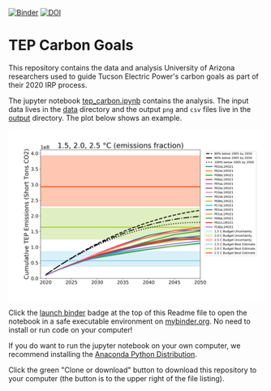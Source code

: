 [![Binder](https://mybinder.org/badge_logo.svg)](https://mybinder.org/v2/gh/CLIMAS-UA/tepcarbon/master)
[![DOI](https://zenodo.org/badge/DOI/10.5281/zenodo.4050336.svg)](https://doi.org/10.5281/zenodo.4050336)


# TEP Carbon Goals

This repository contains the data and analysis University of Arizona
researchers used to guide Tucson Electric Power's carbon goals as part
of their 2020 IRP process.

The jupyter notebook [tep_carbon.ipynb](tep_carbon.ipynb) contains the
analysis. The input data lives in the [data](data) directory and the output
``png`` and ``csv`` files live in the [output](output) directory. The plot
below shows an example.

![output/portfolios_1.5_2.0_2.5_C_emissions_based.png](output/portfolios_1.5_2.0_2.5_C_emissions_based.png)

Click the [launch binder](https://mybinder.org/v2/gh/CLIMAS-UA/tepcarbon/master)
badge at the top of this Readme file to open the notebook in a safe
executable environment on [mybinder.org](https://mybinder.org/). No need
to install or run code on your computer!

If you do want to run the jupyter notebook on your own computer, we
recommend installing the
[Anaconda Python Distribution](https://www.anaconda.com/products/individual).

Click the green "Clone or download" button to download this repository to your
computer (the button is to the upper right of the file listing).
